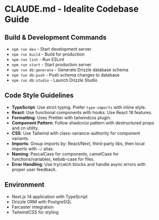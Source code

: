 # CLAUDE.md - Idealite Codebase Guide

## Build & Development Commands
- `npm run dev` - Start development server
- `npm run build` - Build for production
- `npm run lint` - Run ESLint
- `npm run start` - Start production server
- `npm run db:generate` - Generate Drizzle database schema
- `npm run db:push` - Push schema changes to database
- `npm run db:studio` - Launch Drizzle Studio

## Code Style Guidelines
- **TypeScript**: Use strict typing. Prefer `type-imports` with inline style.
- **React**: Use functional components with hooks. Use React 18 features.
- **Formatting**: Uses Prettier with tailwindcss plugin.
- **Component Pattern**: Follow shadcn/ui pattern with destructured props and cn utility.
- **CSS**: Use Tailwind with class-variance-authority for component variants.
- **Imports**: Group imports by: React/Next, third-party libs, then local imports with `~/` alias.
- **Naming**: PascalCase for components, camelCase for functions/variables, kebab-case for files.
- **Error Handling**: Use try/catch blocks and handle async errors with proper user feedback.

## Environment
- Next.js 14 application with TypeScript
- Drizzle ORM with PostgreSQL
- Farcaster integration
- TailwindCSS for styling